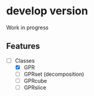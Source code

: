 # develop version

Work in progress

## Features

- [ ] Classes
  - [X] GPR
  - [ ] GPRset (decomposition)
  - [ ] GPRcube
  - [ ] GPRslice